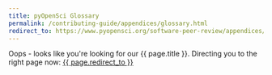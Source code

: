 ```yaml
---
title: pyOpenSci Glossary
permalink: /contributing-guide/appendices/glossary.html
redirect_to: https://www.pyopensci.org/software-peer-review/appendices/glossary.html
---
```


Oops - looks like you're looking for our {{ page.title }}. Directing you
to the right page now: <a href="{{ page.redirect_to }}"> {{ page.redirect_to }} </a>
